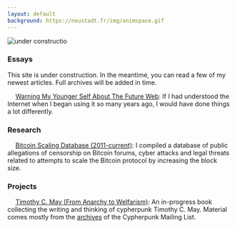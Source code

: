 ```yaml
---
layout: default
background: https://neustadt.fr/img/animspace.gif
---
```


![under constructio](https://images2.minutemediacdn.com/image/upload/c_fit,f_auto,fl_lossy,q_auto,w_728/v1555999902/shape/mentalfloss/construction_8.gif?itok=i0AHeyO3)


### Essays

This site is under construction. In the meantime, you can read a few of my newest articles. Full archives will be added in time.

<img src="https://neustadt.fr/img/web.gif" height="14" alt=""> [Warning My Younger Self About The Future Web](/): If I had understood the Internet when I began using it so many years ago, I would have done things a lot differently.

### Research

<img src="https://media1.giphy.com/media/l49JMVDvP8D38LHwI/giphy.gif" height="14" alt=""> [Bitcoin Scaling Database (2011-current)](/): I compiled a database of public allegations of censorship on Bitcoin forums, cyber attacks and legal threats related to attempts to scale the Bitcoin protocol by increasing the block size.

### Projects

<img src="https://assets.sbnation.com/assets/2285309/cypherpunk_timmay.gif" height="14" alt=""> [Timothy C. May (From Anarchy to Welfarism)](/): An in-progress book collecting the writing and thinking of cypherpunk Timothy C. May. Material comes mostly from the [archives](http://mailing-list-archive.cryptoanarchy.wiki/) of the Cypherpunk Mailing List.

